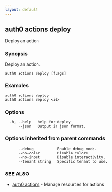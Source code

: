 ```yaml
---
layout: default
---
```

## auth0 actions deploy

Deploy an action

### Synopsis

Deploy an action.

```
auth0 actions deploy [flags]
```

### Examples

```
auth0 actions deploy 
auth0 actions deploy <id>
```

### Options

```
  -h, --help   help for deploy
      --json   Output in json format.
```

### Options inherited from parent commands

```
      --debug           Enable debug mode.
      --no-color        Disable colors.
      --no-input        Disable interactivity.
      --tenant string   Specific tenant to use.
```

### SEE ALSO

* [auth0 actions](auth0_actions.md)	 - Manage resources for actions

